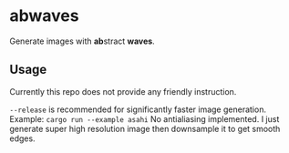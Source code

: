 # abwaves

Generate images with **ab**stract **waves**.

## Usage

Currently this repo does not provide any friendly instruction.

`--release` is recommended for significantly faster image generation. Example: `cargo run --example asahi`
No antialiasing implemented. I just generate super high resolution image then downsample it to get smooth edges.
